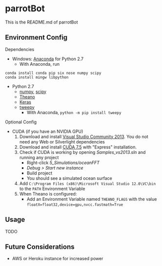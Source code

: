 # parrotBot

This is the README.md of parrotBot

## Environment Config

Dependencies
- Windows: [Anaconda](https://www.continuum.io/downloads) for Python 2.7
    + With Anaconda, run
```
conda install conda pip six nose numpy scipy
conda install mingw libpython
```
- Python 2.7
    + [numpy](http://www.numpy.org/), [scipy](https://www.scipy.org/)
    + [Theano](https://github.com/Theano/Theano)
    + [Keras](https://github.com/fchollet/keras)
    + [tweepy](https://github.com/tweepy/tweepy)
       * With Anaconda, `python -m pip install tweepy`

Optional Config
- CUDA (if you have an NVIDIA GPU)
    1. Download and install [Visual Studio Community 2013](https://www.visualstudio.com/us-us/downloads/download-visual-studio-vs.aspx). You do not need any Web or Silverlight dependencies
    2. Download and install [CUDA 7.5](https://developer.nvidia.com/cuda-downloads) with "Express" installation.
    3. Check if CUDA is working by opening *Samples_vs2013.sln* and running any project
        - Right-click *5_Simulations/oceanFFT*
        - *Debug > Start new instance*
        - Build project
        - You should see a simulated ocean surface
    4. Add `C:\Program Files (x86)\Microsoft Visual Studio 12.0\VC\bin` to the `PATH` Environment Variable
    5. When Theano is configured:
        - Add an Environment Variable named `THEANO_FLAGS` with the value `floatX=float32,device=gpu,nvcc.fastmath=True`

## Usage

TODO

## Future Considerations

- AWS or Heroku instance for increased power